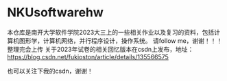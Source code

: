 # NKUsoftwarehw
本仓库是南开大学软件学院2023大三上的一些相关作业以及复习的资料，包括计算机图形学，计算机网络，并行程序设计，操作系统。
请follow me，谢谢！！！整理完会上传
关于2023年试卷的相关回忆版本在csdn上发布，地址：https://blog.csdn.net/fukioston/article/details/135566575

也可以关注下我的csdn，谢谢！
